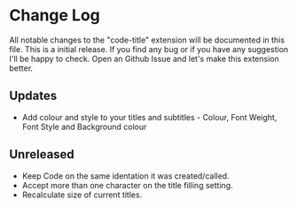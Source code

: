 # Change Log

All notable changes to the "code-title" extension will be documented in this file.
This is a initial release. If you find any bug or if you have any suggestion I'll be happy to check.
Open an Github Issue and let's make this extension better.

## Updates

-   Add colour and style to your titles and subtitles - Colour, Font Weight, Font Style and Background colour

## Unreleased

-   Keep Code on the same identation it was created/called.
-   Accept more than one character on the title filling setting.
-   Recalculate size of current titles.
